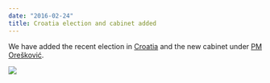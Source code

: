 ```yaml
---
date: "2016-02-24"
title: Croatia election and cabinet added
---
```


We have added the recent election in [Croatia](http://www.parlgov.org/explore/hrv/election/2015-11-08/) and the new cabinet under [PM Orešković](http://www.parlgov.org/explore/hrv/cabinet/2016-01-22/).

![](/images/parliament-european-union.jpg)
